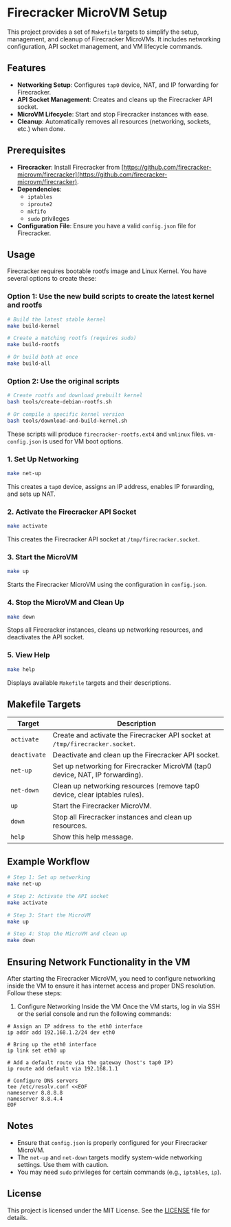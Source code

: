 # Firecracker MicroVM Setup

This project provides a set of `Makefile` targets to simplify the setup, management, and cleanup of Firecracker MicroVMs. It includes networking configuration, API socket management, and VM lifecycle commands.

## Features

- **Networking Setup**: Configures `tap0` device, NAT, and IP forwarding for Firecracker.
- **API Socket Management**: Creates and cleans up the Firecracker API socket.
- **MicroVM Lifecycle**: Start and stop Firecracker instances with ease.
- **Cleanup**: Automatically removes all resources (networking, sockets, etc.) when done.

## Prerequisites

- **Firecracker**: Install Firecracker from [https://github.com/firecracker-microvm/firecracker](https://github.com/firecracker-microvm/firecracker).
- **Dependencies**:
  - `iptables`
  - `iproute2`
  - `mkfifo`
  - `sudo` privileges
- **Configuration File**: Ensure you have a valid `config.json` file for Firecracker.

## Usage

Firecracker requires bootable rootfs image and Linux Kernel. You have several options to create these:

### Option 1: Use the new build scripts to create the latest kernel and rootfs
```bash
# Build the latest stable kernel
make build-kernel

# Create a matching rootfs (requires sudo)
make build-rootfs

# Or build both at once
make build-all
```

### Option 2: Use the original scripts
```bash
# Create rootfs and download prebuilt kernel
bash tools/create-debian-rootfs.sh

# Or compile a specific kernel version
bash tools/download-and-build-kernel.sh
```

These scripts will produce `firecracker-rootfs.ext4` and `vmlinux` files.
`vm-config.json` is used for VM boot options.

### 1. Set Up Networking
```bash
make net-up
```
This creates a `tap0` device, assigns an IP address, enables IP forwarding, and sets up NAT.

### 2. Activate the Firecracker API Socket
```bash
make activate
```
This creates the Firecracker API socket at `/tmp/firecracker.socket`.

### 3. Start the MicroVM
```bash
make up
```
Starts the Firecracker MicroVM using the configuration in `config.json`.

### 4. Stop the MicroVM and Clean Up
```bash
make down
```
Stops all Firecracker instances, cleans up networking resources, and deactivates the API socket.

### 5. View Help
```bash
make help
```
Displays available `Makefile` targets and their descriptions.

## Makefile Targets

| Target       | Description                                                                 |
|--------------|-----------------------------------------------------------------------------|
| `activate`   | Create and activate the Firecracker API socket at `/tmp/firecracker.socket`. |
| `deactivate` | Deactivate and clean up the Firecracker API socket.                         |
| `net-up`     | Set up networking for Firecracker MicroVM (tap0 device, NAT, IP forwarding). |
| `net-down`   | Clean up networking resources (remove tap0 device, clear iptables rules).    |
| `up`         | Start the Firecracker MicroVM.                                             |
| `down`       | Stop all Firecracker instances and clean up resources.                      |
| `help`       | Show this help message.                                                    |

## Example Workflow

```bash
# Step 1: Set up networking
make net-up

# Step 2: Activate the API socket
make activate

# Step 3: Start the MicroVM
make up

# Step 4: Stop the MicroVM and clean up
make down
```

## Ensuring Network Functionality in the VM
After starting the Firecracker MicroVM, you need to configure networking inside the VM to ensure it has internet access and proper DNS resolution. Follow these steps:

1. Configure Networking Inside the VM
Once the VM starts, log in via SSH or the serial console and run the following commands:
```
# Assign an IP address to the eth0 interface
ip addr add 192.168.1.2/24 dev eth0

# Bring up the eth0 interface
ip link set eth0 up

# Add a default route via the gateway (host's tap0 IP)
ip route add default via 192.168.1.1

# Configure DNS servers
tee /etc/resolv.conf <<EOF
nameserver 8.8.8.8
nameserver 8.8.4.4
EOF
```

## Notes

- Ensure that `config.json` is properly configured for your Firecracker MicroVM.
- The `net-up` and `net-down` targets modify system-wide networking settings. Use them with caution.
- You may need `sudo` privileges for certain commands (e.g., `iptables`, `ip`).

## License

This project is licensed under the MIT License. See the [LICENSE](LICENSE) file for details.
